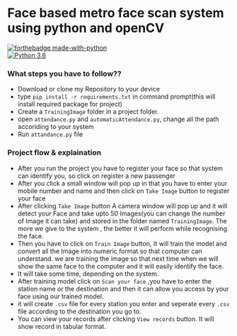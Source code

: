 
# Face based metro face scan system using python and openCV

[![forthebadge made-with-python](http://ForTheBadge.com/images/badges/made-with-python.svg)](https://www.python.org/)                 
[![Python 3.6](https://img.shields.io/badge/python-3.6-blue.svg)](https://www.python.org/downloads/release/python-360/) 

### What steps you have to follow??
- Download or clone my Repository to your device
- type `pip install -r requirements.txt` in command prompt(this will install required package for project)
- Create a `TrainingImage` folder in a project folder.
- open `attendance.py` and `automaticAttendance.py`, change all the path accoriding to your system
- Run `attandance.py` file

### Project flow & explaination
- After you run the project you have to register your face so that system can identify you, so click on register a new passenger
- After you click a small window will pop up in that you have to enter your mobile number and name and then click on `Take Image` button to register your face
- After clicking `Take Image` button A camera window will pop up and it will detect your Face and take upto 50 Images(you can change the number of Image it can take) and stored in the folder named `TrainingImage`.
The more we give to the system , the better it will perform while recognising the face.
- Then you have to click on `Train Image` button, It will train the model and convert all the Image into numeric format so that computer can understand. we are training the image so that next time when we will show the same face to the computer and it will easily identify the face.
- It will take some time, depending on the system.
- After training model click on `Scan your face` ,you have to enter the station name or the destination and then it can allow you access by your face using our trained model.
- it will create `.csv` file for every station you enter and seperate every `.csv` file according to the destination you go to.
- You can view your records after clicking `View records` button. It will show record in tabular format.

